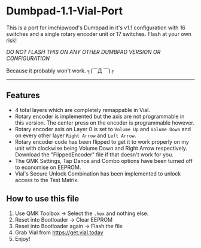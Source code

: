 # Dumbpad-1.1-Vial-Port

This is a port for imchipwood's Dumbpad in it's v1.1 configuration with 16 switches and a single rotary encoder unit or 17 switches. Flash at your own risk!

*DO NOT FLASH THIS ON ANY OTHER DUMBPAD VERSION OR CONFIGURATION*

Because it probably won't work. ┑(￣Д ￣)┍

---

## Features

- 4 total layers which are completely remappable in Vial.
- Rotary encoder is implemented but the axis are not programmable in this version. The center press on the encoder is programmable however.
- Rotary encoder axis on Layer 0 is set to `Volume Up` and `Volume Down` and on every other layer `Right Arrow` and `Left Arrow`.
- Rotary encoder code has been flipped to get it to work properly on my unit with clockwise being Volume Down and Right Arrow respectively. Download the "FlippedEncoder" file if that doesn't work for you.
- The QMK Settings, Tap Dance and Combo options have been turned off to economise on EEPROM.
- Vial's Secure Unlock Combination has been implemented to unlock access to the Test Matrix.

## How to use this file

1. Use QMK Toolbox -> Select the `.hex` and nothing else.
2. Reset into Bootloader -> Clear EEPROM
3. Reset into Bootloader again -> Flash the file
4. Grab Vial from https://get.vial.today
5. Enjoy!
